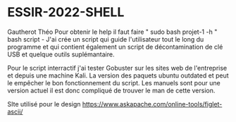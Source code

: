 # ESSIR-2022-SHELL
Gautherot Théo 
Pour obtenir le help il faut faire 
" sudo bash projet-1 -h " 
bash script -
J'ai crée un script qui guide l'utilisateur tout le long du programme et qui contient également un script de décontamination de clé USB et quelque outils suplémantaire. 

Pour le script interractif j'ai tester Gobuster sur les sites web de l'entreprise et depuis une machine Kali. La version des paquets ubuntu outdated et peut le empêcher le bon fonctionnement du script. Les manuels sont pour une version actuel il est donc compliqué de trouver le man de cette version. 

SIte utilisé pour le design https://www.askapache.com/online-tools/figlet-ascii/
